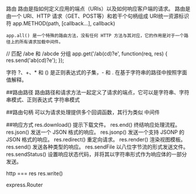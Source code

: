 路由
    路由是指如何定义应用的端点（URIs）以及如何响应客户端的请求。
    路由是由一个 URI、HTTP 请求（GET、POST等）和若干个句柄组成  URI统一资源标识符
    app.METHOD(path, [callback...], callback)

    app.all() 是一个特殊的路由方法，没有任何 HTTP 方法与其对应，它的作用是对于一个路径上的所有请求加载中间件。



// 匹配 /abe 和 /abcde   分组
app.get('/ab(cd)?e', function(req, res) {
 res.send('ab(cd)?e');
});

字符 ?、+、* 和 () 是正则表达式的子集，- 和 . 在基于字符串的路径中按照字面值解释。


##路由路径
  路由路径和请求方法一起定义了请求的端点，它可以是字符串、字符串模式、正则表达式
  字符串模式

##路由句柄
  可以为请求处理提供多个回调函数，其行为类似 中间件

##响应方式
  res.download()	提示下载文件。
  res.end()	终结响应处理流程。
  res.json()	发送一个 JSON 格式的响应。
  res.jsonp()	发送一个支持 JSONP 的 JSON 格式的响应。
  res.redirect()	重定向请求。
  res.render()	渲染视图模板。
  res.send()	发送各种类型的响应。
  res.sendFile	以八位字节流的形式发送文件。
  res.sendStatus()	设置响应状态代码，并将其以字符串形式作为响应体的一部分发送。

  http === res
  res.write()


express.Router





